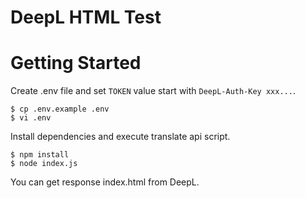 # DeepL HTML Test


# Getting Started

Create .env file and set `TOKEN` value start with `DeepL-Auth-Key xxx...`.

```console
$ cp .env.example .env
$ vi .env
```

Install dependencies and execute translate api script.

```console
$ npm install
$ node index.js
```
You can get response index.html from DeepL.
